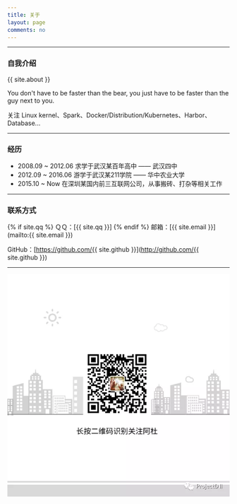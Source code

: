```yaml
---
title: 关于
layout: page
comments: no
---
```


---

### 自我介绍

{{ site.about }}

You don't have to be faster than the bear, you just have to be faster than the guy next to you.

关注 Linux kernel、Spark、Docker/Distribution/Kubernetes、Harbor、Database...


---

### 经历

* 2008.09 ~ 2012.06 求学于武汉某百年高中 —— 武汉四中
* 2012.09 ~ 2016.06 游学于武汉某211学院 —— 华中农业大学
* 2015.10 ~ Now     在深圳某国内前三互联网公司，从事搬砖、打杂等相关工作


---

### 联系方式

{% if site.qq %}
ＱＱ：[{{ site.qq }}]
{% endif %}
邮箱：[{{ site.email }}](mailto:{{ site.email }})

GitHub：[https://github.com/{{ site.github }}](http://github.com/{{ site.github }})

----

![](/public/img/wechat/duyanghao.png)